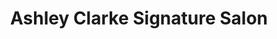 ---
title: "Ashley Clarke Signature Salon"
url: /south-queensferry/ashley-clarke-signature-salon/
shop: hairdresser
---